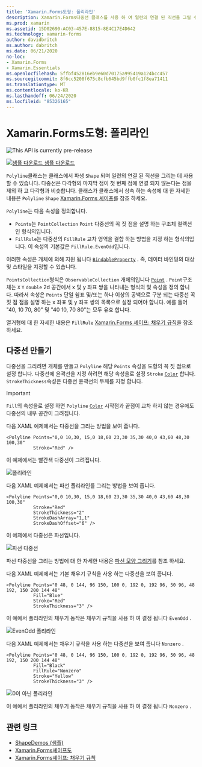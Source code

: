 ```yaml
---
title: 'Xamarin.Forms도형: 폴리라인'
description: Xamarin.Forms다중선 클래스를 사용 하 여 일련의 연결 된 직선을 그릴 수 있습니다.
ms.prod: xamarin
ms.assetid: 15D02690-AC03-457E-8815-8E4C17E4D642
ms.technology: xamarin-forms
author: davidbritch
ms.author: dabritch
ms.date: 06/21/2020
no-loc:
- Xamarin.Forms
- Xamarin.Essentials
ms.openlocfilehash: 5ffbf452816eb9e60d70175a995419a124bcc457
ms.sourcegitcommit: 8f6cc5208f675c8cfb645bd9ffb0fc1f8ea71411
ms.translationtype: MT
ms.contentlocale: ko-KR
ms.lasthandoff: 06/24/2020
ms.locfileid: "85326165"
---
```

# <a name="xamarinforms-shapes-polyline"></a>Xamarin.Forms도형: 폴리라인

![](~/media/shared/preview.png "This API is currently pre-release")

[![샘플 다운로드](~/media/shared/download.png) 샘플 다운로드](https://docs.microsoft.com/samples/xamarin/xamarin-forms-samples/userinterface-shapesdemos/)

`Polyline`클래스는 클래스에서 파생 `Shape` 되며 일련의 연결 된 직선을 그리는 데 사용할 수 있습니다. 다중선은 다각형의 마지막 점이 첫 번째 점에 연결 되지 않는다는 점을 제외 하 고 다각형과 비슷합니다. 클래스가 클래스에서 상속 하는 속성에 대 한 자세한 내용은 `Polyline` `Shape` [ Xamarin.Forms 셰이프](index.md)를 참조 하세요.

`Polyline`는 다음 속성을 정의합니다.

- `Points`는 `PointCollection` `Point` 다중선의 꼭 짓 점을 설명 하는 구조체 컬렉션인 형식의입니다.
- `FillRule`는 다중선의 `FillRule` 교차 영역을 결합 하는 방법을 지정 하는 형식의입니다. 이 속성의 기본값은 `FillRule.EvenOdd`입니다.

이러한 속성은 개체에 의해 지원 됩니다 [`BindableProperty`](xref:Xamarin.Forms.BindableProperty) . 즉, 데이터 바인딩의 대상 및 스타일을 지정할 수 있습니다.

`PointsCollection`형식은 `ObservableCollection` 개체의입니다 [`Point`](xref:Xamarin.Forms.Point) . `Point`구조체는 `X` `Y` `double` 2d 공간에서 x 및 y 좌표 쌍을 나타내는 형식의 및 속성을 정의 합니다. 따라서 속성은 `Points` 단일 쉼표 및/또는 하나 이상의 공백으로 구분 되는 다중선 꼭 짓 점 점을 설명 하는 x 좌표 및 y 좌표 쌍의 목록으로 설정 되어야 합니다. 예를 들어 "40, 10 70, 80" 및 "40 10, 70 80"는 모두 유효 합니다.

열거형에 대 한 자세한 내용은 `FillRule` [ Xamarin.Forms 셰이프: 채우기 규칙](fillrules.md)을 참조 하세요.

## <a name="create-a-polyline"></a>다중선 만들기

다중선을 그리려면 개체를 만들고 `Polyline` 해당 `Points` 속성을 도형의 꼭 짓 점으로 설정 합니다. 다중선에 윤곽선을 지정 하려면 해당 속성을로 설정 `Stroke` [`Color`](xref:Xamarin.Forms.Color) 합니다. `StrokeThickness`속성은 다중선 윤곽선의 두께를 지정 합니다.

> [!IMPORTANT]
> `Fill`의 속성을로 설정 하면 `Polyline` [`Color`](xref:Xamarin.Forms.Color) 시작점과 끝점이 교차 하지 않는 경우에도 다중선의 내부 공간이 그려집니다.

다음 XAML 예제에서는 다중선을 그리는 방법을 보여 줍니다.

```xaml
<Polyline Points="0,0 10,30, 15,0 18,60 23,30 35,30 40,0 43,60 48,30 100,30"
          Stroke="Red" />
```

이 예제에서는 빨간색 다중선이 그려집니다.

![폴리라인](polyline-images/stroke.png "폴리라인")

다음 XAML 예제에서는 파선 폴리라인를 그리는 방법을 보여 줍니다.

```xaml
<Polyline Points="0,0 10,30, 15,0 18,60 23,30 35,30 40,0 43,60 48,30 100,30"
          Stroke="Red"
          StrokeThickness="2"
          StrokeDashArray="1,1"
          StrokeDashOffset="6" />
```

이 예제에서 다중선은 파선입니다.

![파선 다중선](polyline-images/dashed.png "파선 다중선")

파선 다중선을 그리는 방법에 대 한 자세한 내용은 [파선 모양 그리기](index.md#draw-dashed-shapes)를 참조 하세요.

다음 XAML 예제에서는 기본 채우기 규칙을 사용 하는 다중선을 보여 줍니다.

```xaml
<Polyline Points="0 48, 0 144, 96 150, 100 0, 192 0, 192 96, 50 96, 48 192, 150 200 144 48"
          Fill="Blue"
          Stroke="Red"
          StrokeThickness="3" />
```

이 예에서 폴리라인의 채우기 동작은 채우기 규칙을 사용 하 여 결정 됩니다 `EvenOdd` .

![EvenOdd 폴리라인](polyline-images/evenodd.png "EvenOdd polyine")

다음 XAML 예제에서는 채우기 규칙을 사용 하는 다중선을 보여 줍니다 `Nonzero` .

```xaml
<Polyline Points="0 48, 0 144, 96 150, 100 0, 192 0, 192 96, 50 96, 48 192, 150 200 144 48"
          Fill="Black"
          FillRule="Nonzero"
          Stroke="Yellow"
          StrokeThickness="3" />
```

![0이 아닌 폴리라인](polyline-images/nonzero.png "0이 아닌 폴리라인")

이 예에서 폴리라인의 채우기 동작은 채우기 규칙을 사용 하 여 결정 됩니다 `Nonzero` .

## <a name="related-links"></a>관련 링크

- [ShapeDemos (샘플)](https://docs.microsoft.com/samples/xamarin/xamarin-forms-samples/userinterface-shapesdemos/)
- [Xamarin.Forms셰이프도](index.md)
- [Xamarin.Forms셰이프: 채우기 규칙](fillrules.md)
